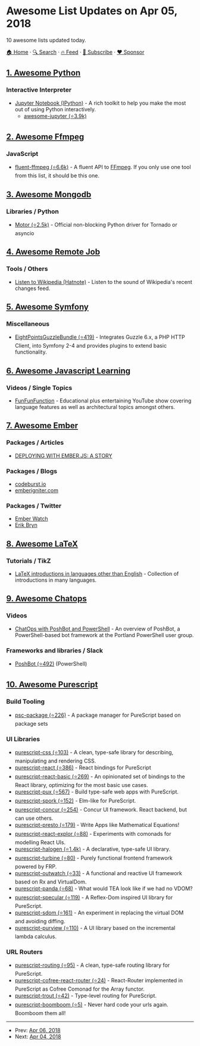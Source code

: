 # Awesome List Updates on Apr 05, 2018

10 awesome lists updated today.

[🏠 Home](/README.md) · [🔍 Search](https://www.trackawesomelist.com/search/) · [🔥 Feed](https://www.trackawesomelist.com/rss.xml) · [📮 Subscribe](https://trackawesomelist.us17.list-manage.com/subscribe?u=d2f0117aa829c83a63ec63c2f&id=36a103854c) · [❤️  Sponsor](https://github.com/sponsors/theowenyoung)



## [1. Awesome Python](/content/vinta/awesome-python/README.md)

### Interactive Interpreter

*   [Jupyter Notebook (IPython)](https://jupyter.org) - A rich toolkit to help you make the most out of using Python interactively.
    *   [awesome-jupyter (⭐3.9k)](https://github.com/markusschanta/awesome-jupyter)

## [2. Awesome Ffmpeg](/content/transitive-bullshit/awesome-ffmpeg/README.md)

### JavaScript

*   [fluent-ffmpeg (⭐6.6k)](https://github.com/fluent-ffmpeg/node-fluent-ffmpeg) - A fluent API to [FFmpeg](http://www.ffmpeg.org). If you only use one tool from this list, it should be this one.

## [3. Awesome Mongodb](/content/ramnes/awesome-mongodb/README.md)

### Libraries / Python

*   [Motor (⭐2.5k)](https://github.com/mongodb/motor) - Official non-blocking Python driver for Tornado or asyncio

## [4. Awesome Remote Job](/content/lukasz-madon/awesome-remote-job/README.md)

### Tools / Others

*   [Listen to Wikipedia (Hatnote)](http://listen.hatnote.com) - Listen to the sound of Wikipedia's recent changes feed.

## [5. Awesome Symfony](/content/sitepoint-editors/awesome-symfony/README.md)

### Miscellaneous

*   [EightPointsGuzzleBundle (⭐419)](https://github.com/8p/EightPointsGuzzleBundle) - Integrates Guzzle 6.x, a PHP HTTP Client, into Symfony 2-4 and provides plugins to extend basic functionality.

## [6. Awesome Javascript Learning](/content/micromata/awesome-javascript-learning/README.md)

### Videos / Single Topics

*   [FunFunFunction](https://www.youtube.com/channel/UCO1cgjhGzsSYb1rsB4bFe4Q) - Educational plus entertaining YouTube show covering language features as well as architectural topics amongst others.

## [7. Awesome Ember](/content/ember-community-russia/awesome-ember/README.md)

### Packages / Articles

*   [DEPLOYING WITH EMBER.JS: A STORY](https://blogs.library.ucsf.edu/ckm/2017/09/06/deploying-with-ember-js-a-story/)

### Packages / Blogs

*   [codeburst.io](https://codeburst.io/tagged/emberjs)
*   [emberigniter.com](https://emberigniter.com/articles/)

### Packages / Twitter

*   [Ember Watch](https://twitter.com/EmberWatch)
*   [Erik Bryn](https://twitter.com/ebryn)

## [8. Awesome LaTeX](/content/egeerardyn/awesome-LaTeX/README.md)

### Tutorials / TikZ

*   [LaTeX introductions in languages other than English](https://tex.stackexchange.com/questions/84384/latex-introductions-in-languages-other-than-english/84385) - Collection of introductions in many languages.

## [9. Awesome Chatops](/content/exAspArk/awesome-chatops/README.md)

### Videos

*   [ChatOps with PoshBot and PowerShell](https://www.youtube.com/watch?v=36fkyKYq43c) - An overview of PoshBot, a PowerShell-based bot framework at the Portland PowerShell user group.

### Frameworks and libraries / Slack

*   [PoshBot (⭐492)](https://github.com/poshbotio/PoshBot) (PowerShell)

## [10. Awesome Purescript](/content/passy/awesome-purescript/README.md)

### Build Tooling

*   [psc-package (⭐226)](https://github.com/purescript/psc-package) - A package manager for PureScript based on package sets

### UI Libraries

*   [purescript-css (⭐103)](https://github.com/slamdata/purescript-css) - A clean, type-safe library for describing, manipulating and rendering CSS.
*   [purescript-react (⭐386)](https://github.com/purescript-contrib/purescript-react) - React bindings for PureScript
*   [purescript-react-basic (⭐269)](https://github.com/lumihq/purescript-react-basic) - An opinionated set of bindings to the React library, optimizing for the most basic use cases.
*   [purescript-pux (⭐567)](https://github.com/alexmingoia/purescript-pux) - Build type-safe web apps with PureScript.
*   [purescript-spork (⭐152)](https://github.com/natefaubion/purescript-spork) - Elm-like for PureScript.
*   [purescript-concur (⭐254)](https://github.com/ajnsit/purescript-concur) - Concur UI framework. React backend, but can use others.
*   [purescript-presto (⭐179)](https://github.com/juspay/purescript-presto) - Write Apps like Mathematical Equations!
*   [purescript-react-explor (⭐88)](https://github.com/paf31/purescript-react-explore) - Experiments with comonads for modelling React UIs.
*   [purescript-halogen (⭐1.4k)](https://github.com/slamdata/purescript-halogen) - A declarative, type-safe UI library.
*   [purescript-turbine (⭐80)](https://github.com/funkia/purescript-turbine) - Purely functional frontend framework powered by FRP.
*   [purescript-outwatch (⭐33)](https://github.com/OutWatch/purescript-outwatch) - A functional and reactive UI framework based on Rx and VirtualDom.
*   [purescript-panda (⭐68)](https://github.com/i-am-tom/purescript-panda) - What would TEA look like if we had no VDOM?
*   [purescript-specular (⭐119)](https://github.com/restaumatic/purescript-specular) - A Reflex-Dom inspired UI library for PureScript.
*   [purescript-sdom (⭐161)](https://github.com/paf31/purescript-sdom) - An experiment in replacing the virtual DOM and avoiding diffing.
*   [purescript-purview (⭐110)](https://github.com/paf31/purescript-purview) - A UI library based on the incremental lambda calculus.

### URL Routers

*   [purescript-routing (⭐95)](https://github.com/slamdata/purescript-routing) - A clean, type-safe routing library for PureScript.
*   [purescript-cofree-react-router (⭐24)](https://github.com/coot/purescript-cofree-react-router) - React-Router implemented in PureScript as Cofree Comonad for the Array functor.
*   [purescript-trout (⭐42)](https://github.com/owickstrom/purescript-trout) - Type-level routing for PureScript.
*   [purescript-boomboom (⭐5)](https://github.com/paluh/purescript-boomboom) - Never hard code your urls again. Boomboom them all!

---

- Prev: [Apr 06, 2018](/content/2018/04/06/README.md)
- Next: [Apr 04, 2018](/content/2018/04/04/README.md)